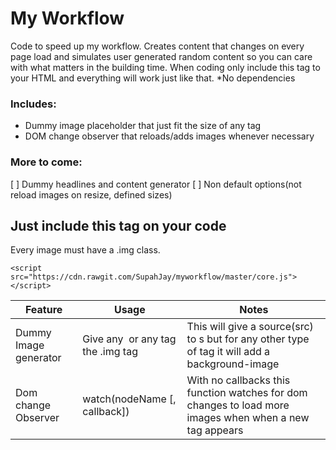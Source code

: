 # My Workflow
Code to speed up my workflow.
Creates content that changes on every page load and simulates user generated random content so you can care with what matters in the building time.
When coding only include this tag to your HTML and everything will work just like that.
*No dependencies

### Includes:
- Dummy image placeholder that just fit the size of any tag
- DOM change observer that reloads/adds images whenever necessary

### More to come:
[ ] Dummy headlines and content generator
[ ] Non default options(not reload images on resize, defined sizes)

## Just include this tag on your code
Every image must have a .img class.
```
<script src="https://cdn.rawgit.com/SupahJay/myworkflow/master/core.js"></script>
```
 | Feature | Usage | Notes |
 | ------- | ----- | - |
 | Dummy Image generator | Give any <img> or any tag the .img tag | This will give a source(src) to <img>s but for any other type of tag it will add a background-image|
 | Dom change Observer | watch(nodeName [, callback]) | With no callbacks this function watches for dom changes to load more images when when a new tag appears|
